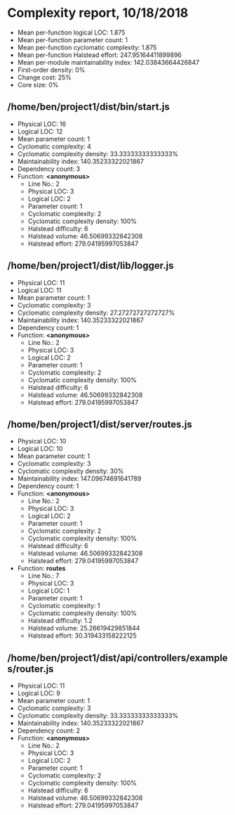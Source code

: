 # Complexity report, 10/18/2018

* Mean per-function logical LOC: 1.875
* Mean per-function parameter count: 1
* Mean per-function cyclomatic complexity: 1.875
* Mean per-function Halstead effort: 247.95164411899896
* Mean per-module maintainability index: 142.03843664426847
* First-order density: 0%
* Change cost: 25%
* Core size: 0%

## /home/ben/project1/dist/bin/start.js

* Physical LOC: 16
* Logical LOC: 12
* Mean parameter count: 1
* Cyclomatic complexity: 4
* Cyclomatic complexity density: 33.33333333333333%
* Maintainability index: 140.35233322021867
* Dependency count: 3
* Function: **&lt;anonymous>**
    * Line No.: 2
    * Physical LOC: 3
    * Logical LOC: 2
    * Parameter count: 1
    * Cyclomatic complexity: 2
    * Cyclomatic complexity density: 100%
    * Halstead difficulty: 6
    * Halstead volume: 46.50699332842308
    * Halstead effort: 279.04195997053847

## /home/ben/project1/dist/lib/logger.js

* Physical LOC: 11
* Logical LOC: 11
* Mean parameter count: 1
* Cyclomatic complexity: 3
* Cyclomatic complexity density: 27.27272727272727%
* Maintainability index: 140.35233322021867
* Dependency count: 1
* Function: **&lt;anonymous>**
    * Line No.: 2
    * Physical LOC: 3
    * Logical LOC: 2
    * Parameter count: 1
    * Cyclomatic complexity: 2
    * Cyclomatic complexity density: 100%
    * Halstead difficulty: 6
    * Halstead volume: 46.50699332842308
    * Halstead effort: 279.04195997053847

## /home/ben/project1/dist/server/routes.js

* Physical LOC: 10
* Logical LOC: 10
* Mean parameter count: 1
* Cyclomatic complexity: 3
* Cyclomatic complexity density: 30%
* Maintainability index: 147.09674691641789
* Dependency count: 1
* Function: **&lt;anonymous>**
    * Line No.: 2
    * Physical LOC: 3
    * Logical LOC: 2
    * Parameter count: 1
    * Cyclomatic complexity: 2
    * Cyclomatic complexity density: 100%
    * Halstead difficulty: 6
    * Halstead volume: 46.50699332842308
    * Halstead effort: 279.04195997053847
* Function: **routes**
    * Line No.: 7
    * Physical LOC: 3
    * Logical LOC: 1
    * Parameter count: 1
    * Cyclomatic complexity: 1
    * Cyclomatic complexity density: 100%
    * Halstead difficulty: 1.2
    * Halstead volume: 25.26619429851844
    * Halstead effort: 30.319433158222125

## /home/ben/project1/dist/api/controllers/examples/router.js

* Physical LOC: 11
* Logical LOC: 9
* Mean parameter count: 1
* Cyclomatic complexity: 3
* Cyclomatic complexity density: 33.33333333333333%
* Maintainability index: 140.35233322021867
* Dependency count: 2
* Function: **&lt;anonymous>**
    * Line No.: 2
    * Physical LOC: 3
    * Logical LOC: 2
    * Parameter count: 1
    * Cyclomatic complexity: 2
    * Cyclomatic complexity density: 100%
    * Halstead difficulty: 6
    * Halstead volume: 46.50699332842308
    * Halstead effort: 279.04195997053847

